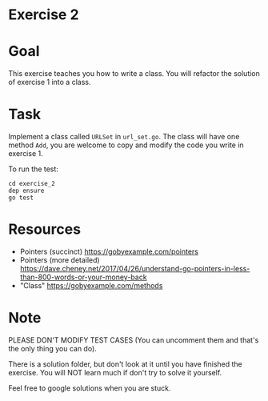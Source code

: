 Exercise 2
==========

# Goal
This exercise teaches you how to write a class. You will refactor the solution of exercise 1 into a class.

# Task
Implement a class called `URLSet` in `url_set.go`. The class will have one method `Add`, you are welcome to copy and modify the code you write in exercise 1.

To run the test:
```
cd exercise_2
dep ensure
go test
```

# Resources
- Pointers (succinct) https://gobyexample.com/pointers
- Pointers (more detailed) https://dave.cheney.net/2017/04/26/understand-go-pointers-in-less-than-800-words-or-your-money-back
- "Class" https://gobyexample.com/methods

# Note
PLEASE DON'T MODIFY TEST CASES (You can uncomment them and that's the only thing you can do).

There is a solution folder, but don't look at it until you have finished the exercise. You will NOT learn much if don't try to solve it yourself.

Feel free to google solutions when you are stuck.
